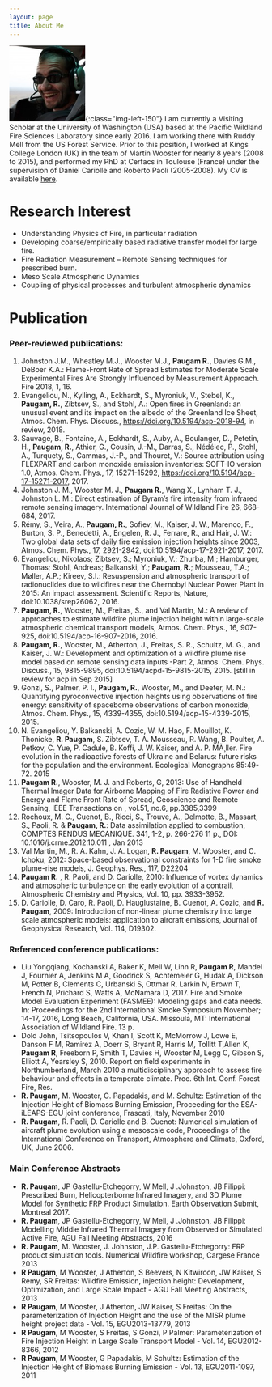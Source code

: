 ```yaml
---
layout: page
title: About Me
---
```


![placeholder](/data/ronan.paugam-150x150.jpg "ronan"){:class="img-left-150"}
I am currently a Visiting Scholar at the University of Washington (USA) based at the Pacific Wildland Fire Sciences Laboratory since early 2016. I am working there with Ruddy Mell from the US Forest Service.
Prior to this position, I worked at Kings College London (UK) in the team of Martin Wooster for nearly 8 years (2008 to 2015), and performed my PhD at Cerfacs in Toulouse (France) under the supervision of Daniel Cariolle and Roberto Paoli (2005-2008). My CV is available [here](/data/cv-ronan-paugam_2017.pdf).


# Research Interest
* Understanding Physics of Fire, in particular radiation
* Developing coarse/empirically based radiative transfer model for large fire.
* Fire Radiation Measurement – Remote Sensing techniques for prescribed burn.
* Meso Scale Atmospheric Dynamics
* Coupling of physical processes and turbulent atmospheric dynamics


# Publication

### Peer-reviewed publications:
1.  Johnston J.M., Wheatley M.J., Wooster M.J., **Paugam R.**, Davies G.M., DeBoer K.A.: Flame-Front Rate of Spread Estimates for Moderate Scale Experimental Fires Are Strongly Influenced by Measurement Approach. Fire 2018, 1, 16.
1.  Evangeliou, N., Kylling, A., Eckhardt, S., Myroniuk, V., Stebel, K., **Paugam, R.**, Zibtsev, S., and Stohl, A.: Open fires in Greenland: an unusual event and its impact on the albedo of the Greenland Ice Sheet, Atmos. Chem. Phys. Discuss., https://doi.org/10.5194/acp-2018-94, in review, 2018.
1.  Sauvage, B., Fontaine, A., Eckhardt, S., Auby, A., Boulanger, D., Petetin, H., **Paugam, R.**, Athier, G., Cousin, J.-M., Darras, S., Nédélec, P., Stohl, A., Turquety, S., Cammas, J.-P., and Thouret, V.: Source attribution using FLEXPART and carbon monoxide emission inventories: SOFT-IO version 1.0, Atmos. Chem. Phys., 17, 15271-15292, https://doi.org/10.5194/acp-17-15271-2017, 2017.
1.  Johnston J. M., Wooster M. J., **Paugam R.**, Wang X., Lynham T. J., Johnston L. M.: Direct estimation of Byram’s fire intensity from infrared remote sensing imagery. International Journal of Wildland Fire 26, 668-684, 2017.
1.	Rémy, S., Veira, A., **Paugam, R.**, Sofiev, M., Kaiser, J. W., Marenco, F., Burton, S. P., Benedetti, A., Engelen, R. J., Ferrare, R., and Hair, J. W.: Two global data sets of daily fire emission injection heights since 2003, Atmos. Chem. Phys., 17, 2921-2942, doi:10.5194/acp-17-2921-2017, 2017.
1.	Evangeliou, Nikolaos; Zibtsev, S.; Myroniuk, V.; Zhurba, M.; Hamburger, Thomas; Stohl, Andreas; Balkanski, Y.; **Paugam, R.**; Mousseau, T.A.; Møller, A.P.; Kireev, S.I.: Resuspension and atmospheric transport of radionuclides due to wildfires near the Chernobyl Nuclear Power Plant in 2015: An impact assessment. Scientific Reports, Nature, doi:10.1038/srep26062,  2016.
1.	**Paugam, R.**, Wooster, M., Freitas, S., and Val Martin, M.: A review of approaches to estimate wildfire plume injection height within large-scale atmospheric chemical transport models, Atmos. Chem. Phys., 16, 907-925, doi:10.5194/acp-16-907-2016, 2016.
1.	**Paugam, R.**, Wooster, M., Atherton, J., Freitas, S. R., Schultz, M. G., and Kaiser, J. W.: Development and optimization of a wildfire plume rise model based on remote sensing data inputs -Part 2, Atmos. Chem. Phys. Discuss., 15, 9815-9895, doi:10.5194/acpd-15-9815-2015, 2015. [still in review for acp in Sep 2015]
1.	Gonzi, S., Palmer, P. I., **Paugam, R.**, Wooster, M., and Deeter, M. N.: Quantifying pyroconvective injection heights using observations of fire energy: sensitivity of spaceborne observations of carbon monoxide, Atmos. Chem. Phys., 15, 4339-4355, doi:10.5194/acp-15-4339-2015, 2015.
1.	N. Evangeliou, Y. Balkanski, A. Cozic, W. M. Hao, F. Mouillot, K. Thonicke, **R. Paugam**, S. Zibtsev, T. A. Mousseau, R. Wang, B. Poulter, A. Petkov, C. Yue, P. Cadule, B. Koffi, J. W. Kaiser, and A. P. MÃ¸ller. Fire evolution in the radioactive forests of Ukraine and Belarus: future risks for the population and the environment. Ecological Monographs 85:49-72. 2015
1.	**Paugam R.**, Wooster, M. J. and Roberts, G, 2013: Use of Handheld Thermal Imager Data for Airborne Mapping of Fire Radiative Power and Energy and Flame Front Rate of Spread, Geoscience and Remote Sensing, IEEE Transactions on , vol.51, no.6, pp.3385,3399
1.	Rochoux, M. C., Cuenot, B., Ricci, S., Trouve, A., Delmotte, B., Massart, S., Paoli, R. & **Paugam, R.**: Data assimilation applied to combustion, COMPTES RENDUS MECANIQUE. 341, 1-2, p. 266-276 11 p., DOI: 10.1016/j.crme.2012.10.011 , Jan 2013
1.	Val Martin, M., R. A. Kahn, J. A. Logan, **R. Paugam**, M. Wooster, and C. Ichoku, 2012: Space-based observational constraints for 1-D fire smoke plume-rise models, J. Geophys. Res., 117, D22204
1.	**Paugam R.** , R. Paoli, and D. Cariolle, 2010: Influence of vortex dynamics and atmospheric turbulence on the early evolution of a contrail, Atmospheric Chemistry and Physics, Vol. 10, pp. 3933-3952.
1.	D. Cariolle, D. Caro, R. Paoli, D. Hauglustaine, B. Cuenot, A. Cozic, and **R. Paugam**, 2009: Introduction of non-linear plume chemistry into large scale atmospheric models: application to aircraft emissions, Journal of Geophysical Research, Vol. 114, D19302.


### Referenced conference publications:
*	Liu Yongqiang, Kochanski A, Baker K, Mell W, Linn R, **Paugam R**, Mandel J, Fournier A, Jenkins M A, Goodrick  S, Achtemeier G, Hudak A, Dickson M, Potter B, Clements C, Urbanski S, Ottmar R, Larkin N, Brown T, French N, Prichard S, Watts A, McNamara D, 2017. Fire and Smoke Model Evaluation Experiment (FASMEE): Modeling gaps and data needs. In: Proceedings for the 2nd International Smoke Symposium November; 14-17, 2016, Long Beach, California, USA. Missoula, MT: International Association of Wildland Fire. 13 p.
* Dold John, Tsitsopoulos V, Khan I, Scott K, McMorrow J, Lowe E, Danson F M, Ramirez A, Doerr S, Bryant R, Harris M, Tollitt T,Allen K, **Paugam R**, Freeborn P, Smith T, Davies H, Wooster M, Legg C, Gibson S, Elliott A, Yearsley S, 2010. Report on field experiments in Northumberland, March 2010 a multidisciplinary approach to assess fire behaviour and effects in a temperate climate. Proc. 6th Int. Conf. Forest Fire, Res.
*	**R. Paugam**, M. Wooster, G. Papadakis, and M. Schultz: Estimation of the Injection Height of Biomass Burning Emission, Proceeding for the ESA-iLEAPS-EGU joint conference, Frascati, Italy, November 2010
*	**R. Paugam**, R. Paoli, D. Cariolle and B. Cuenot: Numerical simulation of aircraft plume evolution using a mesoscale code, Proceedings of the International Conference on Transport, Atmosphere and Climate, Oxford, UK, June 2006.


### Main Conference Abstracts
*	**R. Paugam**, JP Gastellu-Etchegorry, W Mell, J .Johnston, JB Filippi: Prescribed Burn, Helicopterborne Infrared Imagery, and 3D Plume Model for Synthetic FRP Product Simulation. Earth Observation Submit, Montreal 2017.
*	**R. Paugam**, JP Gastellu-Etchegorry, W Mell, J .Johnston, JB Filippi: Modelling Middle Infrared Thermal Imagery from Observed or Simulated Active Fire, AGU Fall Meeting Abstracts, 2016
*	**R. Paugam**, M. Wooster, J. Johnston, J.P. Gastellu-Etchegorry: FRP product simulation tools. Numerical Wildfire workshop, Cargese France 2013
*	**R Paugam**, M Wooster, J Atherton, S Beevers, N Kitwiroon, JW Kaiser, S Remy, SR Freitas: Wildfire Emission, injection height: Development, Optimization, and Large Scale Impact - AGU Fall Meeting Abstracts, 2013
*	**R Paugam**, M Wooster, J Atherton, JW Kaiser, S Freitas: On the parameterization of Injection Height and the use of the MISR plume height project data - Vol. 15, EGU2013-13779, 2013
*	**R Paugam**, M Wooster, S Freitas, S Gonzi, P Palmer: Parameterization of Fire Injection Height in Large Scale Transport Model - Vol. 14, EGU2012-8366, 2012
*	**R Paugam**, M Wooster, G Papadakis, M Schultz: Estimation of the Injection Height of Biomass Burning Emission - Vol. 13, EGU2011-1097, 2011
